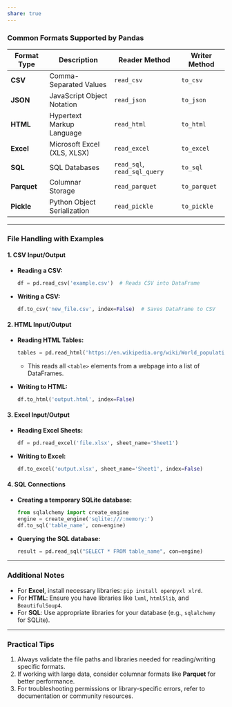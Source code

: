 ```yaml
---
share: true
---
```


### **Common Formats Supported by Pandas**

|Format Type|Description|Reader Method|Writer Method|
|---|---|---|---|
|**CSV**|Comma-Separated Values|`read_csv`|`to_csv`|
|**JSON**|JavaScript Object Notation|`read_json`|`to_json`|
|**HTML**|Hypertext Markup Language|`read_html`|`to_html`|
|**Excel**|Microsoft Excel (XLS, XLSX)|`read_excel`|`to_excel`|
|**SQL**|SQL Databases|`read_sql`, `read_sql_query`|`to_sql`|
|**Parquet**|Columnar Storage|`read_parquet`|`to_parquet`|
|**Pickle**|Python Object Serialization|`read_pickle`|`to_pickle`|

---

### **File Handling with Examples**

#### **1. CSV Input/Output**

- **Reading a CSV:**
    
    ```python
    df = pd.read_csv('example.csv')  # Reads CSV into DataFrame
    ```
    
- **Writing a CSV:**
    
    ```python
    df.to_csv('new_file.csv', index=False)  # Saves DataFrame to CSV
    ```
    

#### **2. HTML Input/Output**

- **Reading HTML Tables:**
    
    ```python
    tables = pd.read_html('https://en.wikipedia.org/wiki/World_population')
    ```
    
    - This reads all `<table>` elements from a webpage into a list of DataFrames.
- **Writing to HTML:**
    
    ```python
    df.to_html('output.html', index=False)
    ```
    

#### **3. Excel Input/Output**

- **Reading Excel Sheets:**
    
    ```python
    df = pd.read_excel('file.xlsx', sheet_name='Sheet1')
    ```
    
- **Writing to Excel:**
    
    ```python
    df.to_excel('output.xlsx', sheet_name='Sheet1', index=False)
    ```
    

#### **4. SQL Connections**

- **Creating a temporary SQLite database:**
    
    ```python
    from sqlalchemy import create_engine
    engine = create_engine('sqlite:///:memory:')
    df.to_sql('table_name', con=engine)
    ```
    
- **Querying the SQL database:**
    
    ```python
    result = pd.read_sql("SELECT * FROM table_name", con=engine)
    ```
    

---

### **Additional Notes**

- For **Excel**, install necessary libraries: `pip install openpyxl xlrd`.
- For **HTML**: Ensure you have libraries like `lxml`, `html5lib`, and `BeautifulSoup4`.
- For **SQL**: Use appropriate libraries for your database (e.g., `sqlalchemy` for SQLite).

---

### **Practical Tips**

1. Always validate the file paths and libraries needed for reading/writing specific formats.
2. If working with large data, consider columnar formats like **Parquet** for better performance.
3. For troubleshooting permissions or library-specific errors, refer to documentation or community resources.
